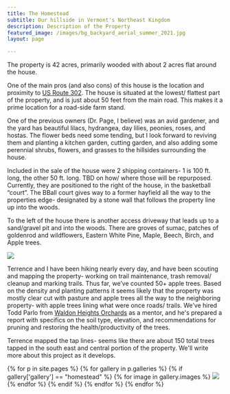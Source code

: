 ```yaml
---
title: The Homestead
subtitle: Our hillside in Vermont's Northeast Kingdom
description: Description of the Property
featured_image: /images/bg_backyard_aerial_summer_2021.jpg
layout: page

---
```

The property is 42 acres, primarily wooded with about 2 acres flat around the house. 

One of the main pros (and also cons) of this house is the location and proximity to [US Route 302](https://en.wikipedia.org/wiki/U.S._Route_302). The house is situated at the lowest/ flattest part of the property, and is just about 50 feet from the main road. This makes it a prime location for a road-side farm stand. 

One of the previous owners (Dr. Page, I believe) was an avid gardener, and the yard has beautiful lilacs, hydrangea, day lilies, peonies, roses, and hostas. The flower beds need some tending, but I look forward to reviving them and planting a kitchen garden, cutting garden, and also adding some perennial shrubs, flowers, and grasses to the hillsides surrounding the house. 

Included in the sale of the house were 2 shipping containers- 1 is 100 ft. long, the other 50 ft. long. TBD on how/ where those will be repurposed. Currently, they are positioned to the right of the house, in the basketball “court”. The BBall court gives way to a former hayfield all the way to the properties edge- designated by a stone wall that follows the property line up into the woods. 

To the left of the house there is another access driveway that leads up to a sand/gravel pit and into the woods. There are groves of sumac, patches of goldenrod and wildflowers, Eastern White Pine, Maple, Beech, Birch, and Apple trees. 

<div class="content">
    <a href="/images/map_2021-11-01.png" class="fluidbox left small">
        <img src="/images/map_2021-11-01.png" />
    </a>
</div>

Terrence and I have been hiking nearly every day, and have been scouting and mapping the property- working on trail maintenance, trash removal/ cleanup and marking trails. Thus far, we’ve counted 50+ apple trees. Based on the density and planting patterns it seems likely that the property was mostly clear cut with pasture and apple trees all the way to the neighboring property- with apple trees lining what were once roads/ trails. We’ve hired Todd Parlo from [Waldon Heights Orchards](https://waldenheightsnursery.com/) as a mentor, and he's prepared a report with specifics on the soil type, elevation, and recommendations for pruning and restoring the health/productivity of the trees.  

Terrence mapped the tap lines- seems like there are about 150 total trees tapped in the south east and central portion of the property. We'll write more about this project as it develops. 
<div class="gallery" data-columns="3">

{% for p in site.pages %}
  {% for gallery in p.galleries %}
    {% if gallery['gallery'] == "homestead" %}
      {% for image in gallery.images %}
        <a href="/{{ site.gallery.dir }}/{{ gallery['gallery'] }}/{{ image.src }}"
          data-pswp-width="{{ image.display_dimensions.width }}"
          data-pswp-height="{{ image.display_dimensions.height }}"
          ><img src="/{{ site.gallery.dir }}/{{ gallery['gallery'] }}/thumbs/{{ image.src }}" />
        </a>
      {% endfor %}
    {% endif %}
  {% endfor %}
{% endfor %}
</div>
